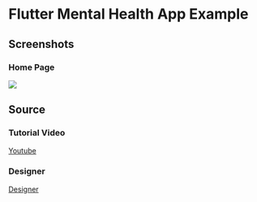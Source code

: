# Flutter Mental Health App Example

## Screenshots

### Home Page
<img src="assets/screenshot/home-page.png" />

## Source

### Tutorial Video
[Youtube](https://youtu.be/eegl7of4g-o)

### Designer
[Designer](https://dribbble.com/shots/15002657-Mental-Health-App)